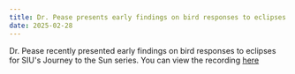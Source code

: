 ```yaml
---
title: Dr. Pease presents early findings on bird responses to eclipses!
date: 2025-02-28
---
```


Dr. Pease recently presented early findings on bird responses to eclipses for SIU's Journey to the Sun series. You can view the recording [here](https://www.youtube.com/live/DzOTMrRrMA4?si=jrCvK-nygon5cjCF)